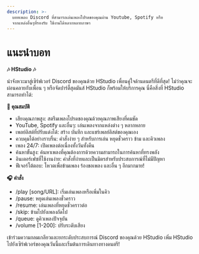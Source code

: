 ```yaml
---
description: >-
  บอทเพลง Discord ที่สามารถเล่นเพลงโปรดของคุณผ่าน Youtube, Spotify หรือ
  จากแหล่งอื่นๆที่รองรับ ใช้งานได้หลากหลายภาษา
---
```


# แนะนำบอท

**🎶 HStudio 🎶**

นำจังหวะมาสู่เซิร์ฟเวอร์ Discord ของคุณด้วย HStudio เพื่อนคู่ใจด้านดนตรีที่ดีที่สุด! ไม่ว่าคุณจะผ่อนคลายกับเพื่อน ๆ หรือจัดปาร์ตี้สุดมันส์ HStudio ก็พร้อมให้บริการคุณ นี่คือสิ่งที่ HStudio สามารถทำได้:

**🌟 คุณสมบัติ**

* เสียงคุณภาพสูง: สตรีมเพลงโปรดของคุณด้วยคุณภาพเสียงที่คมชัด
* YouTube, Spotify และอื่นๆ: เล่นเพลงจากแหล่งต่าง ๆ หลากหลาย
* เพลย์ลิสต์ที่ปรับแต่งได้: สร้าง บันทึก และแชร์เพลย์ลิสต์ของคุณเอง
* ควบคุมได้อย่างราบรื่น: คำสั่งง่าย ๆ สำหรับการเล่น หยุดชั่วคราว ข้าม และคิวเพลง
* เพลง 24/7: เปิดเพลงต่อเนื่องทั้งวันทั้งคืน
* ค้นหาขั้นสูง: ค้นหาเพลงที่คุณต้องการด้วยความสามารถในการค้นหาที่ทรงพลัง
* อินเตอร์เฟซที่ใช้งานง่าย: คำสั่งที่ง่ายและเป็นมิตรสำหรับประสบการณ์ที่ไม่มีปัญหา
* ฟีเจอร์โต้ตอบ: โหวตเพื่อข้ามเพลง ร้องขอเพลง และอื่น ๆ อีกมากมาย!

**🎧 คำสั่ง**

* /play \[song/URL]: เริ่มเล่นเพลงหรือเพิ่มในคิว
* /pause: หยุดเล่นเพลงชั่วคราว
* /resume: เล่นเพลงที่หยุดชั่วคราวต่อ
* /skip: ข้ามไปยังเพลงถัดไป
* /queue: ดูคิวเพลงปัจจุบัน
* /volume \[1-200]: ปรับระดับเสียง

เข้าร่วมความกลมเกลียวและยกระดับประสบการณ์ Discord ของคุณด้วย HStudio เพิ่ม HStudio ไปยังเซิร์ฟเวอร์ของคุณวันนี้และเริ่มต้นการเดินทางทางดนตรี!
